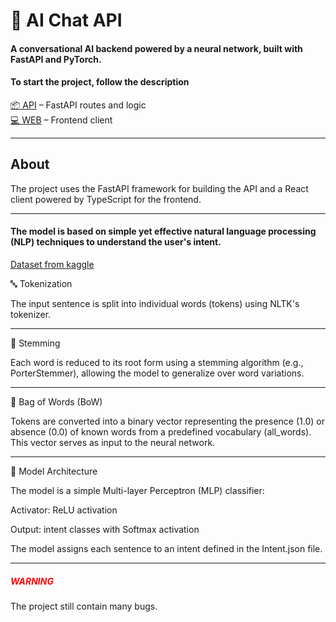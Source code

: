 # 🧠 AI Chat API

#### A conversational AI backend powered by a neural network, built with FastAPI and PyTorch.

#### To start the project, follow the description

[📦 API](./api/) – FastAPI routes and logic  
[💻 WEB](./web/) – Frontend client

-----------

## About

The project uses the FastAPI framework for building the API and a React client powered by TypeScript for the frontend.

---------------

#### The model is based on simple yet effective natural language processing (NLP) techniques to understand the user's intent.
[Dataset from kaggle](https://www.kaggle.com/datasets/elvinagammed/chatbots-intent-recognition-dataset)

🔤 Tokenization

The input sentence is split into individual words (tokens) using NLTK's tokenizer.

-----

🌱 Stemming

Each word is reduced to its root form using a stemming algorithm (e.g., PorterStemmer), allowing the model to generalize over word variations.

-----

🧺 Bag of Words (BoW)

Tokens are converted into a binary vector representing the presence (1.0) or absence (0.0) of known words from a predefined vocabulary (all_words). This vector serves as input to the neural network.

-----

🧠 Model Architecture

The model is a simple Multi-layer Perceptron (MLP) classifier:

Activator: ReLU activation

Output: intent classes with Softmax activation

The model assigns each sentence to an intent defined in the Intent.json file.

-------

##### <span style="color:red;">WARNING</span>
The project still contain many bugs.
